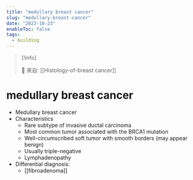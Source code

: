 ```yaml
---
title: "medullary breast cancer"
slug: "medullary-breast-cancer"
date: "2023-10-23"
enableToc: false
tags:
  - building
---
```


> [!info]
>
> 🌱 來自: [[Histology-of-breast cancer]]

# medullary breast cancer

- Medullary breast cancer
- Characteristics
    - Rare subtype of invasive ductal carcinoma
    - Most common tumor associated with the BRCA1 mutation
    - Well-circumscribed soft tumor with smooth borders (may appear benign)
    - Usually triple-negative
    - Lymphadenopathy 
- Differential diagnosis: 
    - [[fibroadenoma]]
